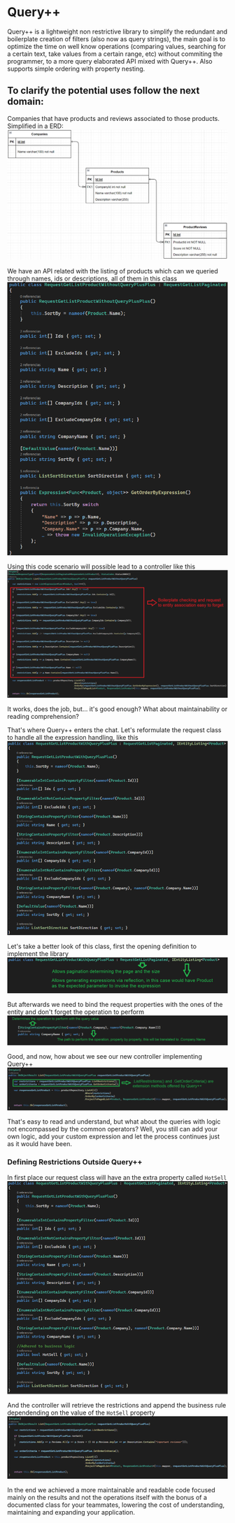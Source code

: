# Query++
Query++ is a lightweight non restrictive library to simplify the redundant and boilerplate creation of filters (also now as query strings), the main goal is to optimize the time
on well know operations (comparing values, searching for a certain text, take values from a certain range, etc) without commiting the programmer, to a more query elaborated API mixed with Query++.
Also supports simple ordering with property nesting.

## To clarify the potential uses follow the next domain:

Companies that have products and reviews associated to those products.
Simplified in a ERD:
![Domain ERD](/Assets/Images/ERD.png)

We have an API related with the listing of products which can we queried through names, ids or descriptions, all of them in this class
![Request Without Query++](/Assets/Images/RequestWithoutQuery++.png)

Using this code scenario will possible lead to a controller like this
![Controller Without Query++](/Assets/Images/ControllerWithoutQuery++.png)

It works, does the job, but... it's good enough?
What about maintainability or reading comprehension?

That's where Query++ enters the chat.
Let's reformulate the request class to handle all the expression handling, like this
![Request With Query++](/Assets/Images/RequestWithQuery++.png)

Let's take a better look of this class, first the opening definition to implement the library
![Request With Query++ Class Detail](/Assets/Images/RequestWithQuery++ClassDetail.png)

But afterwards we need to bind the request properties with the ones of the entity and don't forget the operation to perform
![Request With Query++ Property Detail](/Assets/Images/RequestWithQuery++PropertyDetail.png)

Good, and now, how about we see our new controller implementing Query++
![Controller With Query++ Explained](/Assets/Images/ControllerWithQuery++-2Explained.png)

That's easy to read and understand, but what about the queries with logic not encompassed by the common operators? Well, you still can add your own logic, add your custom expression and let the process continues just as it would have been.

### Defining Restrictions Outside Query++
In first place our request class will have an the extra property called ```HotSell```
![Request With Query++ And An Extra Property](/Assets/Images/RequestWithQuery++AndExtraProperty.png)

And the controller will retrieve the restrictions and append the business rule dependending on the value of the ```HotSell``` property
![Controller With Query++ And An Extra Restriction](/Assets/Images/ControllerWithQuery++AndExtraRestriction.png)

In the end we achieved a more maintainable and readable code focused mainly on the results and not the operations itself with the bonus of a documented class for your teammates, lowering the cost of understanding, maintaining and expanding your application.
